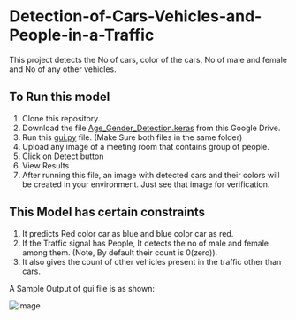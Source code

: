 # Detection-of-Cars-Vehicles-and-People-in-a-Traffic
This project detects the No of cars, color of the cars, No of male and female and No of any other vehicles.

## To Run this model
1. Clone this repository.
2. Download the file [Age_Gender_Detection.keras](https://drive.google.com/file/d/1Relr0YTmSFWCbx_KHPCXtv_P4aspTaKD/view?usp=sharing) from this Google Drive.
3. Run this [gui.py](https://github.com/Me20b077/Detection-of-Cars-Vehicles-and-People-in-a-Traffic/blob/main/gui.py) file. (Make Sure both files in the same folder)
4. Upload any image of a meeting room that contains group of people.
5. Click on Detect button
6. View Results
7. After running this file, an image with detected cars and their colors will be created in your environment. Just see that image for verification.


## This Model has certain constraints
1. It predicts Red color car as blue and blue color car as red.
2. If the Traffic signal has People, It detects the no of male and female among them. (Note, By default their count is 0(zero)).
3. It also gives the count of other vehicles present in the traffic other than cars.


A Sample Output of gui file is as shown:

![image](https://github.com/user-attachments/assets/afb0e34c-46af-40ef-b43f-c6edee2604b5)

